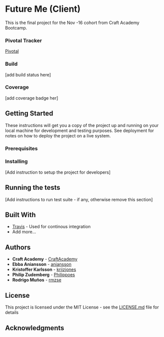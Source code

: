 # Future Me (Client)
This is the final project for the Nov -16 cohort from Craft Academy Bootcamp.

### Pivotal Tracker
[Pivotal](https://www.pivotaltracker.com/n/projects/1968195)

### Build
[add build status here]

### Coverage
[add coverage badge her]

## Getting Started

These instructions will get you a copy of the project up and running on your local machine for development and testing purposes. See deployment for notes on how to deploy the project on a live system.

### Prerequisites

<!-- To be able to install and run the application you need to have Rails 5 and PostgreSQL installed. -->

### Installing

[Add instruction to setup the project for developers]

## Running the tests

[Add instructions to run test suite - if any, otherwise remove this section]

## Built With

  * [Travis](https://travis-ci.org) - Used for continous integration
  * Add more...

## Authors
  * **Craft Academy** - [CraftAcademy](https://github.com/CraftAcademy)
  * **Ebba Aniansson** - [aniansson](https://github.com/aniansson)
  * **Kristoffer Karlsson** - [kriizjones](https://github.com/kriizjones)
  * **Philip Zudemberg** - [Philippoes](https://github.com/Philippoes)
  * **Rodrigo Muños** - [rmzse](https://github.com/rmzse)

## License

This project is licensed under the MIT License - see the [LICENSE.md](LICENSE.md) file for details

## Acknowledgments
